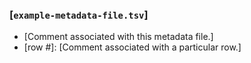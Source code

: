 ### [`example-metadata-file.tsv`] ###

-  [Comment associated with this metadata file.]
-  [row #]: [Comment associated with a particular row.]
